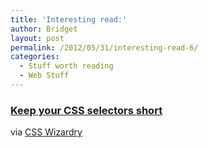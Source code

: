```yaml
---
title: 'Interesting read:'
author: Bridget
layout: post
permalink: /2012/05/31/interesting-read-6/
categories:
  - Stuff worth reading
  - Web Stuff
---
```

### [Keep your CSS selectors short][1]

via [CSS Wizardry][2]

 [1]: http://csswizardry.com/2012/05/keep-your-css-selectors-short/
 [2]: http://csswizardry.com